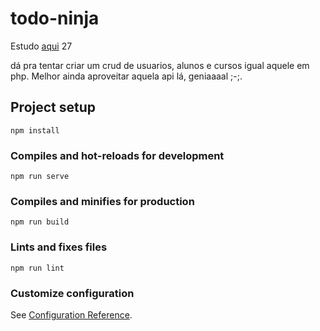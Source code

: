 # todo-ninja
Estudo <a href="https://www.youtube.com/playlist?list=PL4cUxeGkcC9g0MQZfHwKcuB0Yswgb3gA5">aqui</a> 27

dá pra tentar criar um crud de usuarios, alunos e cursos igual aquele em php. Melhor ainda aproveitar aquela api lá, geniaaaal ;-;.
## Project setup
```
npm install
```

### Compiles and hot-reloads for development
```
npm run serve
```

### Compiles and minifies for production
```
npm run build
```

### Lints and fixes files
```
npm run lint
```

### Customize configuration
See [Configuration Reference](https://cli.vuejs.org/config/).
